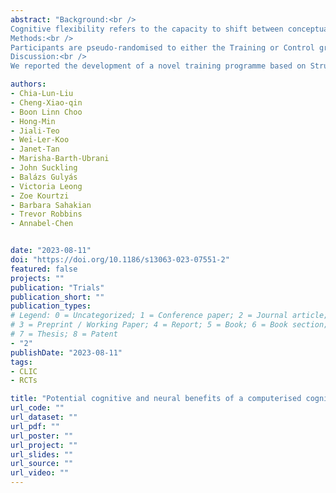 ```yaml
---
abstract: "Background:<br />
Cognitive flexibility refers to the capacity to shift between conceptual representations particularly in response to changes in instruction and feedback. It enables individuals to swiftly adapt to changes in their environment and has significant implications for learning. The present study focuses on investigating changes in cognitive flexibility following an intervention programme—Structure Learning training.<br /><br />
Methods:<br />
Participants are pseudo-randomised to either the Training or Control group, while matched on age, sex, intelligence and cognitive flexibility performance. In the Training group, participants undergo around 2 weeks of training (at least 13 sessions) on Structure Learning. In the Control group, participants do not have to undergo any training and are never exposed to the Structure Learning task. The effects of Structure Learning training are investigated at both the behavioural and neural level. We measured covariates that can influence an individual’s training performance before the training phase and outcome measures that can potentially show training benefits after the training phase. At the behavioural level, we investigated outcomes in both cognitive and social aspects with a primary focus on executive functions. At the neural level, we employed a multimodality approach and investigated potential changes to functional connectivity patterns, neurometabolite concentration in the frontal brain regions, and brain microstructure and myelination.<br /><br />
Discussion:<br />
We reported the development of a novel training programme based on Structure Learning that aims to hone a general learning ability to potentially achieve extensive transfer benefits across various cognitive constructs. Potential transfer benefits can be exhibited through better performance in outcome measures between Training and Control participants, and positive associations between training performance and outcomes after the training in Training participants. Moreover, we attempt to substantiate behavioural findings with evidence of neural changes across different imaging modalities by the Structure Learning training.<br /><br />"

authors:
- Chia-Lun-Liu
- Cheng-Xiao-qin
- Boon Linn Choo
- Hong-Min
- Jiali-Teo
- Wei-Ler-Koo
- Janet-Tan
- Marisha-Barth-Ubrani
- John Suckling
- Balázs Gulyás
- Victoria Leong
- Zoe Kourtzi
- Barbara Sahakian
- Trevor Robbins
- Annabel-Chen


date: "2023-08-11"
doi: "https://doi.org/10.1186/s13063-023-07551-2"
featured: false
projects: ""
publication: "Trials"
publication_short: ""
publication_types:
# Legend: 0 = Uncategorized; 1 = Conference paper; 2 = Journal article;
# 3 = Preprint / Working Paper; 4 = Report; 5 = Book; 6 = Book section;
# 7 = Thesis; 8 = Patent
- "2"
publishDate: "2023-08-11"
tags:
- CLIC
- RCTs

title: "Potential cognitive and neural benefits of a computerised cognitive training programme based on Structure Learning in healthy adults: study protocol for a randomised controlled trial"
url_code: ""
url_dataset: ""
url_pdf: ""
url_poster: ""
url_project: ""
url_slides: ""
url_source: ""
url_video: ""
---
```

